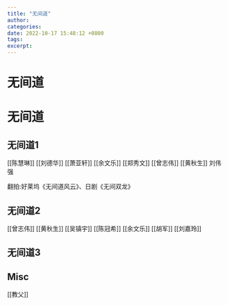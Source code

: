 ```yaml
---
title: "无间道"
author: 
categories: 
date: 2022-10-17 15:48:12 +0800
tags: 
excerpt: 
---
```


# 无间道



# 无间道


## 无间道1


[[陈慧琳]]
[[刘德华]]
[[萧亚轩]]
[[余文乐]]
[[郑秀文]]
[[曾志伟]]
[[黄秋生]]
刘伟强

翻拍:好莱坞《无间道风云》、日剧《无间双龙》

## 无间道2

[[曾志伟]]
[[黄秋生]]
[[吴镇宇]]
[[陈冠希]]
[[余文乐]]
[[胡军]]
[[刘嘉玲]]


## 无间道3





## Misc


[[教父]]


